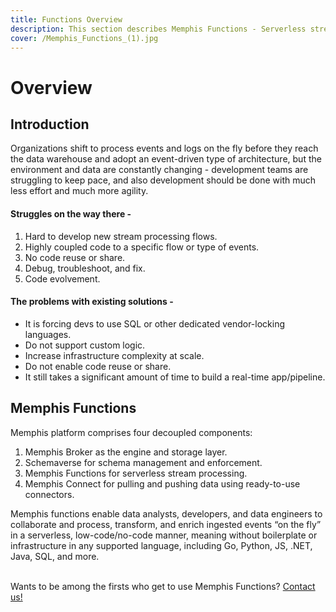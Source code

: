 ```yaml
---
title: Functions Overview
description: This section describes Memphis Functions - Serverless stream processing
cover: /Memphis_Functions_(1).jpg
---
```


# Overview

<Subtitle/>

## Introduction

Organizations shift to process events and logs on the fly before they reach the data warehouse and adopt an event-driven type of architecture, but the environment and data are constantly changing - development teams are struggling to keep pace, and also development should be done with much less effort and much more agility.

#### Struggles on the way there -&#x20;

1. Hard to develop new stream processing flows.
2. Highly coupled code to a specific flow or type of events.
3. No code reuse or share.
4. Debug, troubleshoot, and fix.
5. Code evolvement.

#### The problems with existing solutions -&#x20;

* It is forcing devs to use SQL or other dedicated vendor-locking languages.
* Do not support custom logic.
* Increase infrastructure complexity at scale.
* Do not enable code reuse or share.
* It still takes a significant amount of time to build a real-time app/pipeline.

## Memphis Functions

&#x20;Memphis platform comprises four decoupled components:&#x20;

1. Memphis Broker as the engine and storage layer.
2. Schemaverse for schema management and enforcement.
3. Memphis Functions for serverless stream processing.
4. Memphis Connect for pulling and pushing data using ready-to-use connectors.

Memphis functions enable data analysts, developers, and data engineers to collaborate and process, transform, and enrich ingested events “on the fly” in a serverless, low-code/no-code manner, meaning without boilerplate or infrastructure in any supported language, including Go, Python, JS, .NET, Java, SQL, and more.

\
Wants to be among the firsts who get to use Memphis Functions? [Contact us!](http://127.0.0.1:5000/u/wn77tNYOpAQUEM6yGQyhhhnAYun2)
